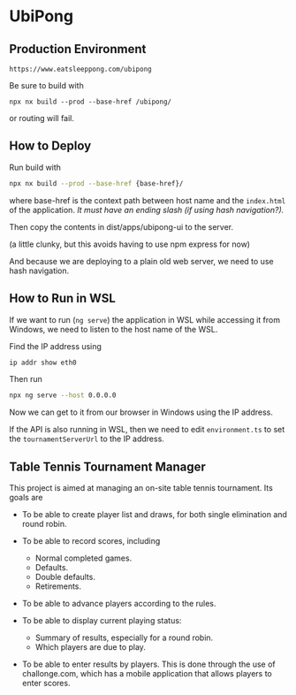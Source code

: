 UbiPong
=======

## Production Environment

```
https://www.eatsleeppong.com/ubipong
```

Be sure to build with

```
npx nx build --prod --base-href /ubipong/
```

or routing will fail.

## How to Deploy

Run build with

```bash
npx nx build --prod --base-href {base-href}/
```

where base-href is the context path between host name and the `index.html` of the application.  _It must have an ending slash (if using hash navigation?)._

Then copy the contents in dist/apps/ubipong-ui to the server.

(a little clunky, but this avoids having to use npm express for now)

And because we are deploying to a plain old web server, we need to use
hash navigation.

## How to Run in WSL

If we want to run (`ng serve`) the application in WSL while accessing it from Windows, we need to listen to the host name of the WSL.

Find the IP address using

```bash
ip addr show eth0
```

Then run

```bash
npx ng serve --host 0.0.0.0
```

Now we can get to it from our browser in Windows using the IP address.

If the API is also running in WSL, then we need to edit `environment.ts` to set the `tournamentServerUrl` to the IP address.



## Table Tennis Tournament Manager

This project is aimed at managing an on-site table tennis tournament.  Its goals are

- To be able to create player list and draws, for both single elimination and round robin.

- To be able to record scores, including

  - Normal completed games.
  - Defaults.
  - Double defaults.
  - Retirements.

- To be able to advance players according to the rules.

- To be able to display current playing status:

  - Summary of results, especially for a round robin.
  - Which players are due to play.

- To be able to enter results by players.  This is done through the use of
  challonge.com, which has a mobile application that allows players to enter
  scores.
